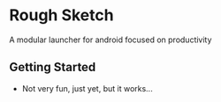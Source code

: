 # Rough Sketch

A modular launcher for android focused on productivity

## Getting Started
- Not very fun, just yet, but it works...